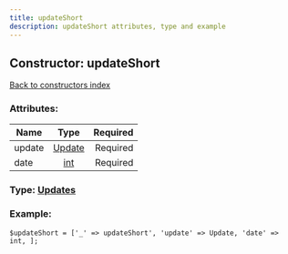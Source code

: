 ```yaml
---
title: updateShort
description: updateShort attributes, type and example
---
```

## Constructor: updateShort  
[Back to constructors index](index.md)



### Attributes:

| Name     |    Type       | Required |
|----------|:-------------:|---------:|
|update|[Update](../types/Update.md) | Required|
|date|[int](../types/int.md) | Required|



### Type: [Updates](../types/Updates.md)


### Example:

```
$updateShort = ['_' => updateShort', 'update' => Update, 'date' => int, ];
```